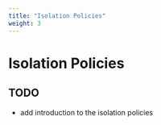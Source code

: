 ```yaml
---
title: "Isolation Policies"
weight: 3
---
```


# Isolation Policies

<!-- TODO -->
## TODO
* add introduction to the isolation policies
<!-- /TODO -->
